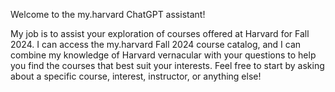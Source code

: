 Welcome to the my.harvard ChatGPT assistant!

My job is to assist your exploration of courses offered at Harvard for Fall 2024. I can access the my.harvard Fall 2024 course catalog, and I can combine my knowledge of Harvard vernacular with your questions to help you find the courses that best suit your interests. Feel free to start by asking about a specific course, interest, instructor, or anything else!